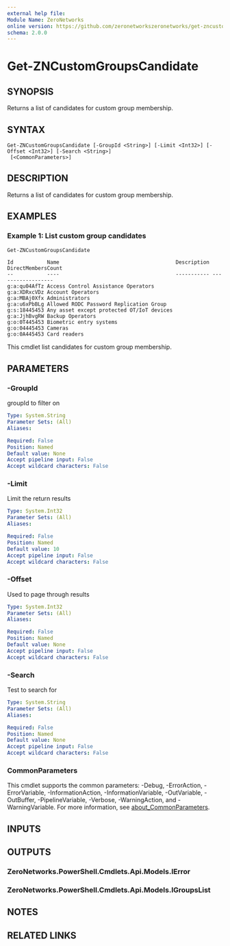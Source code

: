 ```yaml
---
external help file:
Module Name: ZeroNetworks
online version: https://github.com/zeronetworkszeronetworks/get-zncustomgroupscandidate
schema: 2.0.0
---
```


# Get-ZNCustomGroupsCandidate

## SYNOPSIS
Returns a list of candidates for custom group membership.

## SYNTAX

```
Get-ZNCustomGroupsCandidate [-GroupId <String>] [-Limit <Int32>] [-Offset <Int32>] [-Search <String>]
 [<CommonParameters>]
```

## DESCRIPTION
Returns a list of candidates for custom group membership.

## EXAMPLES

### Example 1: List custom group candidates
```powershell
Get-ZNCustomGroupsCandidate
```

```output
Id           Name                                      Description DirectMembersCount
--           ----                                      ----------- ------------------
g:a:qu04AfTz Access Control Assistance Operators                   
g:a:XDRxcVDz Account Operators                                     
g:a:MBAj0Xfx Administrators                                        
g:a:u6xPbBLg Allowed RODC Password Replication Group               
g:s:18445453 Any asset except protected OT/IoT devices             
g:a:JjhBvgRW Backup Operators                                      
g:o:0T445453 Biometric entry systems                               
g:o:04445453 Cameras                                               
g:o:0A445453 Card readers
```

This cmdlet list candidates for custom group membership.

## PARAMETERS

### -GroupId
groupId to filter on

```yaml
Type: System.String
Parameter Sets: (All)
Aliases:

Required: False
Position: Named
Default value: None
Accept pipeline input: False
Accept wildcard characters: False
```

### -Limit
Limit the return results

```yaml
Type: System.Int32
Parameter Sets: (All)
Aliases:

Required: False
Position: Named
Default value: 10
Accept pipeline input: False
Accept wildcard characters: False
```

### -Offset
Used to page through results

```yaml
Type: System.Int32
Parameter Sets: (All)
Aliases:

Required: False
Position: Named
Default value: None
Accept pipeline input: False
Accept wildcard characters: False
```

### -Search
Test to search for

```yaml
Type: System.String
Parameter Sets: (All)
Aliases:

Required: False
Position: Named
Default value: None
Accept pipeline input: False
Accept wildcard characters: False
```

### CommonParameters
This cmdlet supports the common parameters: -Debug, -ErrorAction, -ErrorVariable, -InformationAction, -InformationVariable, -OutVariable, -OutBuffer, -PipelineVariable, -Verbose, -WarningAction, and -WarningVariable. For more information, see [about_CommonParameters](http://go.microsoft.com/fwlink/?LinkID=113216).

## INPUTS

## OUTPUTS

### ZeroNetworks.PowerShell.Cmdlets.Api.Models.IError

### ZeroNetworks.PowerShell.Cmdlets.Api.Models.IGroupsList

## NOTES

## RELATED LINKS

